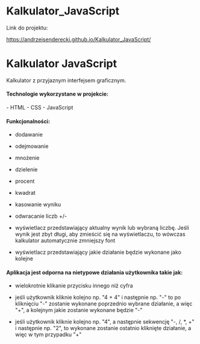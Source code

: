 # Kalkulator_JavaScript
Link do projektu:

<a href="https://andrzejsenderecki.github.io/Kalkulator_JavaScript/">https://andrzejsenderecki.github.io/Kalkulator_JavaScript/</a>

<h1>Kalkulator JavaScript</h1>
Kalkulator z przyjaznym interfejsem graficznym.

<h4>Technologie wykorzystane w projekcie:</h4>
- HTML
- CSS
- JavaScript

<h4>Funkcjonalności:</h4>

- dodawanie

- odejmowanie

- mnożenie

- dzielenie

- procent

- kwadrat

- kasowanie wyniku

- odwracanie liczb +/-

- wyświetlacz przedstawiający aktualny wynik lub wybraną liczbę. Jeśli wynik jest zbyt długi, aby zmieścić się na wyświetlaczu, to wówczas kalkulator automatycznie zmniejszy font

- wyświetlacz przedstawiający jakie działanie będzie wykonane jako kolejne

<h4>Aplikacja jest odporna na nietypowe działania użytkownika takie jak:</h4>

- wielokrotnie klikanie przycisku innego niż cyfra

- jeśli użytkownik kliknie kolejno np. "4 + 4" i następnie np. "-" to po kliknięciu "-" zostanie wykonane poprzednio wybrane działanie, a więc "+", a kolejnym jakie zostanie wykonane będzie "-"

- jeśli użytkownik kliknie kolejno np. "4", a następnie sekwencję "-, /, *, +" i następnie np. "2", to wykonane zostanie ostatnio kliknięte działanie, a więc w tym przypadku "+"
